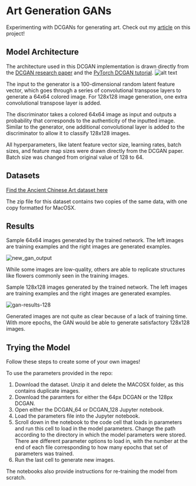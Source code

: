 # Art Generation GANs
Experimenting with DCGANs for generating art. Check out my [article](https://ayan-aji-nair.medium.com/turn-your-computer-into-an-artist-with-ai-8a58014bb5d4) on this project!

## Model Architecture
The architecture used in this DCGAN implementation is drawn directly from the [DCGAN research paper](https://arxiv.org/abs/1511.06434) and the [PyTorch DCGAN tutorial](https://pytorch.org/tutorials/beginner/dcgan_faces_tutorial.html). 
![alt text](https://pytorch.org/tutorials/_images/dcgan_generator.png)

The input to the generator is a 100-dimensional random latent feature vector, which goes through a series of convolutional transpose layers to generate a 64x64 colored image. For 128x128 image generation, one extra convolutional transpose layer is added. 

The discriminator takes a colored 64x64 image as input and outputs a probability that corresponds to the authenticity of the inputted image. Similar to the generator, one additional convolutional layer is added to the discriminator to allow it to classify 128x128 images. 

All hyperparameters, like latent feature vector size, learning rates, batch sizes, and feature map sizes were drawn directly from the DCGAN paper. Batch size was changed from original value of 128 to 64. 


## Datasets
[Find the Ancient Chinese Art dataset here](https://github.com/ychen93/Chinese-Painting-Dataset/blob/master/data.zip)

The zip file for this dataset contains two copies of the same data, with one copy formatted for MacOSX.

## Results
Sample 64x64 images generated by the trained network. The left images are training examples and the right images are generated examples. 

![new_gan_output](https://user-images.githubusercontent.com/77770114/106233347-4ee44880-61c4-11eb-817f-11933449c62b.png)

While some images are low-quality, others are able to replicate structures like flowers commonly seen in the training images. 

Sample 128x128 images generated by the trained network. The left images are training examples and the right images are generated examples.

![gan-results-128](https://user-images.githubusercontent.com/77770114/105312028-91d26a80-5b8b-11eb-8096-9bccf5fb574d.png)

Generated images are not quite as clear because of a lack of training time. With more epochs, the GAN would be able to generate satisfactory 128x128 images. 

## Trying the Model
Follow these steps to create some of your own images! 

To use the parameters provided in the repo:
1. Download the dataset. Unzip it and delete the MACOSX folder, as this contains duplicate images. 
2. Download the paramters for either the 64px DCGAN or the 128px DCGAN.
3. Open either the DCGAN_64 or DCGAN_128 Jupyter notebook.
4. Load the parameters file into the Jupyter notebook.
5. Scroll down in the notebook to the code cell that loads in parameters and run this cell to load in the model parameters. Change the path according to the directory in which the model parameters were stored. There are different parameter options to load in, with the number at the end of each file corresponding to how many epochs that set of parameters was trained.
6. Run the last cell to generate new images. 

The notebooks also provide instructions for re-training the model from scratch. 


